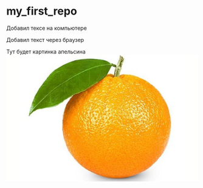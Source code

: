 # my_first_repo

Добавил тексе на компьютере

Добавил текст через браузер

Тут будет картинка апельсина
![Orange](orange.jpg)
